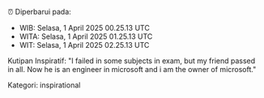 ⏰ Diperbarui pada:
- WIB: Selasa, 1 April 2025 00.25.13 UTC
- WITA: Selasa, 1 April 2025 01.25.13 UTC
- WIT: Selasa, 1 April 2025 02.25.13 UTC

Kutipan Inspiratif:
"I failed in some subjects in exam, but my friend passed in all. Now he is an engineer in microsoft and i am the owner of microsoft."


Kategori: inspirational

